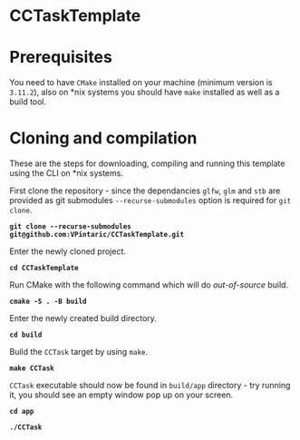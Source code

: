 # CCTaskTemplate

# Prerequisites

You need to have `CMake` installed on your machine (minimum version is `3.11.2`), also on \*nix systems you should have `make` installed as well as a build tool.

# Cloning and compilation

These are the steps for downloading, compiling and running this template using the CLI on \*nix systems.

First clone the repository - since the dependancies `glfw`, `glm` and `stb` are provided as git submodules `--recurse-submodules` option is required for `git clone`.

**`git clone --recurse-submodules git@github.com:VPintaric/CCTaskTemplate.git`**

Enter the newly cloned project.

**`cd CCTaskTemplate`**

Run CMake with the following command which will do _out-of-source_ build.

**`cmake -S . -B build`**

Enter the newly created build directory.

**`cd build`**

Build the `CCTask` target by using `make`.

**`make CCTask`**

`CCTask` executable should now be found in `build/app` directory - try running it, you should see an empty window pop up on your screen.

**`cd app`**

**`./CCTask`**
